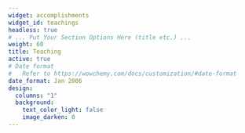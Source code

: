 ```yaml
---
widget: accomplishments
widget_id: teachings
headless: true
# ... Put Your Section Options Here (title etc.) ...
weight: 60
title: Teaching
active: true
# Date format
#   Refer to https://wowchemy.com/docs/customization/#date-format
date_format: Jan 2006
design:
  columns: "1"
  background:
    text_color_light: false
    image_darken: 0
---
```

